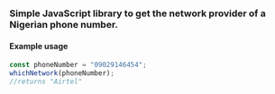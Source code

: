 ### Simple JavaScript library to get the network provider of a Nigerian phone number.

#### Example usage

```javascript
const phoneNumber = "09029146454";
whichNetwork(phoneNumber);
//returns "Airtel"
```
